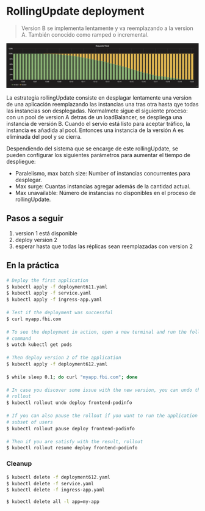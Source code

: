 RollingUpdate deployment
========================

> Version B se implementa lentamente y va reemplazando a la version A. También conocido como ramped o incremental.

![kubernetes rollingUpdate deployment](grafana-rollingUpdate.png)

La estrategia rollingUpdate consiste en desplagar lentamente una version de una aplicación reemplazando
las instancias una tras otra hasta qye todas las instancias son desplegadas.
Normalmete sigue el siguiente proceso: con un pool de version A detras de un loadBalancer, se despliega una instancia de versión B. Cuando el servio está listo para aceptar tráfico, la instancia es añadida al pool. 
Entonces una instancia de la versión A es eliminada del pool y se cierra.

Despendiendo del sistema que se encarge de este rollingUpdate, se pueden configurar los siguientes parámetros 
para aumentar el tiempo de despliegue:

- Paralelismo, max batch size: Number of instancias concurrentes para desplegar.
- Max surge: Cuantas instancias agregar además de la cantidad actual.
- Max unavailable: Número de instancias no disponibles en el proceso de rollingUpdate.

## Pasos a seguir

1. version 1 está disponible
1. deploy version 2
1. esperar hasta que todas las réplicas sean reemplazadas con version 2

## En la práctica

```bash
# Deploy the first application
$ kubectl apply -f deployment611.yaml
$ kubectl apply -f service.yaml
$ kubectl apply -f ingress-app.yaml

# Test if the deployment was successful
$ curl myapp.fbi.com

# To see the deployment in action, open a new terminal and run the following
# command
$ watch kubectl get pods

# Then deploy version 2 of the application
$ kubectl apply -f deployment612.yaml

$ while sleep 0.1; do curl "myapp.fbi.com"; done

# In case you discover some issue with the new version, you can undo the
# rollout
$ kubectl rollout undo deploy frontend-podinfo

# If you can also pause the rollout if you want to run the application for a
# subset of users
$ kubectl rollout pause deploy frontend-podinfo

# Then if you are satisfy with the result, rollout
$ kubectl rollout resume deploy frontend-podinfo
```

### Cleanup

```bash
$ kubectl delete -f deployment612.yaml
$ kubectl delete -f service.yaml
$ kubectl delete -f ingress-app.yaml
```

```bash
$ kubectl delete all -l app=my-app
```